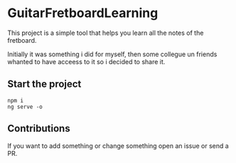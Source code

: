 # GuitarFretboardLearning

This project is a simple tool that helps you learn all the notes of the fretboard.

Initially it was something i did for myself, then some collegue un friends whanted to have acceess to it so i decided to share it.


## Start the project

    npm i 
    ng serve -o

## Contributions

If you want to add something or change something open an issue or send a PR.


